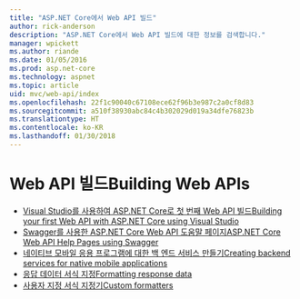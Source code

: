 ```yaml
---
title: "ASP.NET Core에서 Web API 빌드"
author: rick-anderson
description: "ASP.NET Core에서 Web API 빌드에 대한 정보를 검색합니다."
manager: wpickett
ms.author: riande
ms.date: 01/05/2016
ms.prod: asp.net-core
ms.technology: aspnet
ms.topic: article
uid: mvc/web-api/index
ms.openlocfilehash: 22f1c90040c67108ece62f96b3e987c2a0cf8d83
ms.sourcegitcommit: a510f38930abc84c4b302029d019a34dfe76823b
ms.translationtype: HT
ms.contentlocale: ko-KR
ms.lasthandoff: 01/30/2018
---
```

# <a name="building-web-apis"></a><span data-ttu-id="baaaf-103">Web API 빌드</span><span class="sxs-lookup"><span data-stu-id="baaaf-103">Building Web APIs</span></span>

* [<span data-ttu-id="baaaf-104">Visual Studio를 사용하여 ASP.NET Core로 첫 번째 Web API 빌드</span><span class="sxs-lookup"><span data-stu-id="baaaf-104">Building your first Web API with ASP.NET Core using Visual Studio</span></span>](../../tutorials/first-web-api.md)
* [<span data-ttu-id="baaaf-105">Swagger를 사용한 ASP.NET Core Web API 도움말 페이지</span><span class="sxs-lookup"><span data-stu-id="baaaf-105">ASP.NET Core Web API Help Pages using Swagger</span></span>](../../tutorials/web-api-help-pages-using-swagger.md)
* [<span data-ttu-id="baaaf-106">네이티브 모바일 응용 프로그램에 대한 백 엔드 서비스 만들기</span><span class="sxs-lookup"><span data-stu-id="baaaf-106">Creating backend services for native mobile applications</span></span>](../../mobile/native-mobile-backend.md)
* [<span data-ttu-id="baaaf-107">응답 데이터 서식 지정</span><span class="sxs-lookup"><span data-stu-id="baaaf-107">Formatting response data</span></span>](../models/formatting.md)
* [<span data-ttu-id="baaaf-108">사용자 지정 서식 지정기</span><span class="sxs-lookup"><span data-stu-id="baaaf-108">Custom formatters</span></span>](../advanced/custom-formatters.md)

